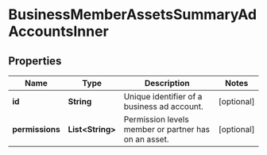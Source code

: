 

# BusinessMemberAssetsSummaryAdAccountsInner


## Properties

| Name | Type | Description | Notes |
|------------ | ------------- | ------------- | -------------|
|**id** | **String** | Unique identifier of a business ad account. |  [optional] |
|**permissions** | **List&lt;String&gt;** | Permission levels member or partner has on an asset. |  [optional] |



